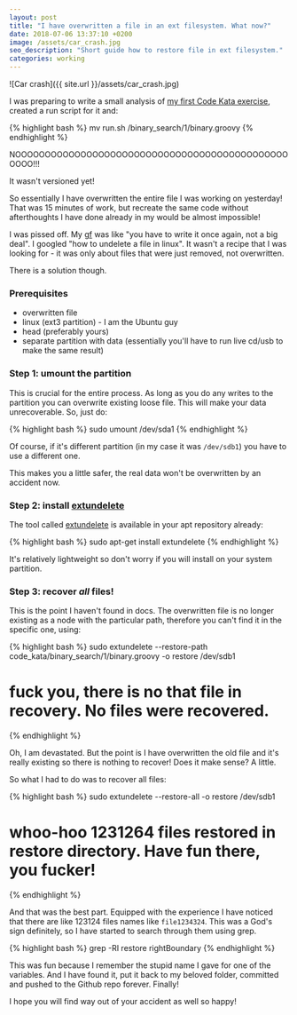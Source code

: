 ```yaml
---
layout: post
title: "I have overwritten a file in an ext filesystem. What now?"
date: 2018-07-06 13:37:10 +0200 
image: /assets/car_crash.jpg
seo_description: "Short guide how to restore file in ext filesystem."
categories: working
---
```

![Car crash]({{ site.url }}/assets/car_crash.jpg)

I was preparing to write a small analysis of [my first Code Kata exercise][1],
created a run script for it and:

{% highlight bash %}
mv run.sh /binary_search/1/binary.groovy
{% endhighlight %}

NOOOOOOOOOOOOOOOOOOOOOOOOOOOOOOOOOOOOOOOOOOOOOOOOOO!!!

It wasn't versioned yet!

So essentially I have overwritten the entire file I was working on yesterday!
That was 15 minutes of work, but recreate the same code without afterthoughts
I have done already in my would be almost impossible!

I was pissed off. My [gf][2] was like "you have to write it once again, not a
big deal". I googled "how to undelete a file in linux". It wasn't a recipe that I
was looking for - it was only about files that were just removed, not
overwritten.  

There is a solution though.

<!-- more -->

### Prerequisites 

* overwritten file
* linux (ext3 partition) - I am the Ubuntu guy
* head (preferably yours)
* separate partition with data (essentially you'll have to run live cd/usb to
  make the same result)

### Step 1: umount the partition

This is crucial for the entire process. As long as you do any writes to the
partition you can overwrite existing loose file. This will make your data
unrecoverable. So, just do:

{% highlight bash %}
sudo umount /dev/sda1
{% endhighlight %}

Of course, if it's different partition (in my case it was `/dev/sdb1`) you have
to use a different one.

This makes you a little safer, the real data won't be overwritten by an accident now.

### Step 2: install [extundelete][3]

The tool called [extundelete][3] is available in your apt repository already:

{% highlight bash %}
sudo apt-get install extundelete
{% endhighlight %}

It's relatively lightweight so don't worry if you will install on your system partition.

### Step 3: recover *all* files!

This is the point I haven't found in docs. The overwritten file is no longer existing as 
a node with the particular path, therefore you can't find it in the specific one, using:

{% highlight bash %}
sudo extundelete --restore-path code_kata/binary_search/1/binary.groovy -o restore /dev/sdb1

# fuck you, there is no that file in recovery. No files were recovered.
{% endhighlight %}

Oh, I am devastated. But the point is I have overwritten the old file and it's
really existing so there is nothing to recover! Does it make sense? A little.

So what I had to do was to recover all files:

{% highlight bash %}
sudo extundelete --restore-all -o restore /dev/sdb1

# whoo-hoo 1231264 files restored in restore directory. Have fun there, you fucker!
{% endhighlight %}

And that was the best part. Equipped with the experience I have noticed that
there are like 123124 files names like `file1234324`. This was a God's sign
definitely, so I have started to search through them using grep.


{% highlight bash %}
grep -RI restore rightBoundary
{% endhighlight %}

This was fun because I remember the stupid name I gave for one of the
variables. And I have found it, put it back to my beloved folder, committed and
pushed to the Github repo forever. Finally!

I hope you will find way out of your accident as well so happy!

[1]: https://github.com/puradawid/code_kata/blob/master/binary_search/1/binary.groovy
[2]: https://kociamadka.pl
[3]: http://extundelete.sourceforge.net/
